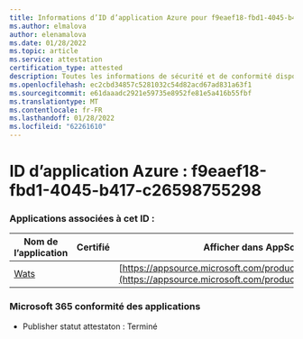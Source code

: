 ```yaml
---
title: Informations d’ID d’application Azure pour f9eaef18-fbd1-4045-b417-c26598755298
ms.author: elmalova
author: elenamalova
ms.date: 01/28/2022
ms.topic: article
ms.service: attestation
certification_type: attested
description: Toutes les informations de sécurité et de conformité disponibles pour f9eaef18-fbd1-4045-b417-c26598755298.
ms.openlocfilehash: ec2cbd34857c5281032c54d82acd67ad831a63f1
ms.sourcegitcommit: e61daaadc2921e59735e8952fe81e5a416b55fbf
ms.translationtype: MT
ms.contentlocale: fr-FR
ms.lasthandoff: 01/28/2022
ms.locfileid: "62261610"
---
```

# <a name="azure-app-id-f9eaef18-fbd1-4045-b417-c26598755298"></a>ID d’application Azure : f9eaef18-fbd1-4045-b417-c26598755298


### <a name="apps-associated-with-this-id"></a>Applications associées à cet ID :
| **Nom de l’application** | **Certifié** | **Afficher dans AppSource** |
|--------------|---------------|-----------------------|
| [Wats](https://docs.microsoft.com/microsoft-365-app-certification/forward/WA200003597) |  | [https://appsource.microsoft.com/product/office/WA200003597](https://appsource.microsoft.com/product/office/WA200003597) |

### <a name="microsoft-365-app-compliance-status"></a>Microsoft 365 conformité des applications
- Publisher statut attestaton : Terminé
